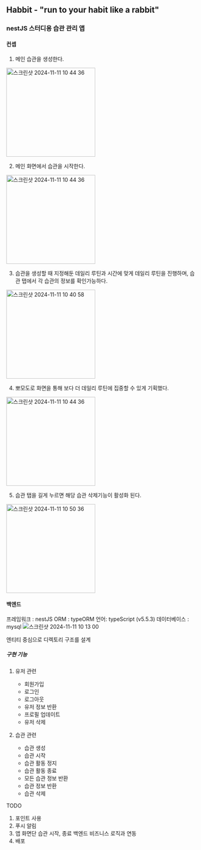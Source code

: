 ## Habbit - "run to your habit like a rabbit"

### nestJS 스터디용 습관 관리 앱

#### 컨셉
1. 메인 습관을 생성한다.
<img width="234" alt="스크린샷 2024-11-11 10 44 36" src="https://github.com/user-attachments/assets/23a90a62-3742-4ae7-84d6-3167b90480b9">

2. 메인 화면에서 습관을 시작한다.
<img width="234" alt="스크린샷 2024-11-11 10 44 36" src="https://github.com/user-attachments/assets/2b4a5c35-9c03-421a-90c5-50b48e26af71">

3. 습관을 생성할 때 지정해둔 데일리 루틴과 시간에 맞게 데일리 루틴을 진행하며, 습관 탭에서 각 습관의 정보를 확인가능하다.
<img width="234" alt="스크린샷 2024-11-11 10 40 58" src="https://github.com/user-attachments/assets/3beedee2-7cbb-490c-9bf5-cc02db323210">

4. 뽀모도로 화면을 통해 보다 더 데일리 루틴에 집중할 수 있게 기획했다.
<img width="234" alt="스크린샷 2024-11-11 10 44 36" src="https://github.com/user-attachments/assets/77182425-58f6-418f-a1a5-408c8723cb28">

5. 습관 탭을 길게 누르면 해당 습관 삭제기능이 활성화 된다.
<img width="234" alt="스크린샷 2024-11-11 10 50 36" src="https://github.com/user-attachments/assets/05238cd1-f2ee-406b-a07c-60de91e1c454">

#### 백엔드
프레임워크 : nestJS
ORM : typeORM
언어: typeScript (v5.5.3)
데이터베이스 : mysql
![스크린샷 2024-11-11 10 13 00](https://github.com/user-attachments/assets/aefcbdd4-4626-4450-898b-9992af74381d)

엔티티 중심으로 디렉토리 구조를 설계
##### 구현 기능
1. 유저 관련
   - 회원가입
   - 로그인
   - 로그아웃
   - 유저 정보 반환
   - 프로필 업데이트
   - 유저 삭제

2. 습관 관련
   - 습관 생성
   - 습관 시작
   - 습관 활동 정지
   - 습관 활동 종료
   - 모든 습관 정보 반환
   - 습관 정보 반환
   - 습관 삭제
   

TODO
1. 포인트 사용
2. 푸시 알림
3. 앱 화면단 습관 시작, 종료 백엔드 비즈니스 로직과 연동
4. 배포
